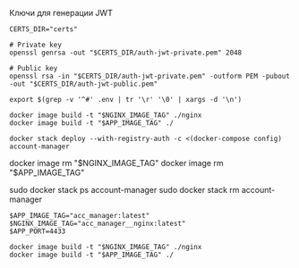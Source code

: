Ключи для генерации JWT

```shell
CERTS_DIR="certs"

# Private key
openssl genrsa -out "$CERTS_DIR/auth-jwt-private.pem" 2048

# Public key
openssl rsa -in "$CERTS_DIR/auth-jwt-private.pem" -outform PEM -pubout -out "$CERTS_DIR/auth-jwt-public.pem"
```

```shell
export $(grep -v '^#' .env | tr '\r' '\0' | xargs -d '\n')

docker image build -t "$NGINX_IMAGE_TAG" ./nginx
docker image build -t "$APP_IMAGE_TAG" ./

docker stack deploy --with-registry-auth -c <(docker-compose config) account-manager
```

docker image rm "$NGINX_IMAGE_TAG"
docker image rm "$APP_IMAGE_TAG"

sudo docker stack ps account-manager
sudo docker stack rm account-manager

```powelshell
$APP_IMAGE_TAG="acc_manager:latest"
$NGINX_IMAGE_TAG="acc_manager__nginx:latest"
$APP_PORT=4433

docker image build -t "$NGINX_IMAGE_TAG" ./nginx
docker image build -t "$APP_IMAGE_TAG" ./
```
